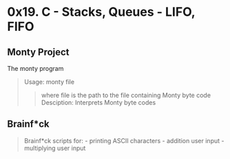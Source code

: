 # 0x19. C - Stacks, Queues - LIFO, FIFO

## Monty Project
The monty program
> Usage: monty file
>> where file is the path to the file containing Monty byte code
> Desciption: Interprets Monty byte codes

## Brainf\*ck
> Brainf\*ck scripts for:
	- printing ASCII characters
	- addition user input
	- multiplying user input
